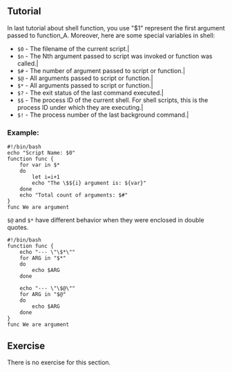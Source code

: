 Tutorial
-----------------

In last tutorial about shell function, you use "$1" represent the first argument passed to function_A. Moreover, here are some special variables in shell:


* `$0` - The filename of the current script.|
* `$n` - The Nth argument passed to script was invoked or function was called.|
* `$#` - The number of argument passed to script or function.|
* `$@` - All arguments passed to script or function.|
* `$*` - All arguments passed to script or function.|
* `$?` - The exit status of the last command executed.|
* `$$` - The process ID of the current shell. For shell scripts, this is the process ID under which they are executing.|
* `$!` - The process number of the last background command.|
    

### Example:

    #!/bin/bash
    echo "Script Name: $0"
    function func {
        for var in $*
        do
            let i=i+1
            echo "The \$${i} argument is: ${var}"
        done
        echo "Total count of arguments: $#"
    }
    func We are argument


`$@` and `$*` have different behavior when they were enclosed in double quotes.

    #!/bin/bash
    function func {
        echo "--- \"\$*\""
        for ARG in "$*"
        do
            echo $ARG
        done
    
        echo "--- \"\$@\""
        for ARG in "$@"
        do
            echo $ARG
        done
    }
    func We are argument

Exercise
--------

There is no exercise for this section.

